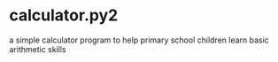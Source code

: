 # calculator.py2
a simple calculator program to help primary school children learn basic arithmetic skills

